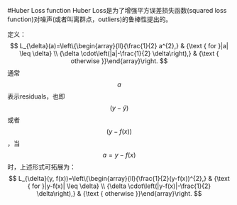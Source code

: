 #Huber Loss function
Huber Loss是为了增强平方误差损失函数(squared loss function)对噪声(或者叫离群点，outliers)的鲁棒性提出的。

定义：
$$
L_{\delta}(a)=\left\{\begin{array}{ll}{\frac{1}{2} a^{2},} & {\text { for }|a| \leq \delta} \\ {\delta \cdot\left(|a|-\frac{1}{2} \delta\right),} & {\text { otherwise }}\end{array}\right.
$$
通常$$a$$表示residuals，也即$$(y-\hat{y})$$或者$$(y-f(x))$$，当$$a=y-f(x)$$时，上述形式可拓展为：
$$
L_{\delta}(y, f(x))=\left\{\begin{array}{ll}{\frac{1}{2}(y-f(x))^{2},} & {\text { for }|y-f(x)| \leq \delta} \\ {\delta \cdot\left(|y-f(x)|-\frac{1}{2} \delta\right),} & {\text { otherwise }}\end{array}\right.
$$